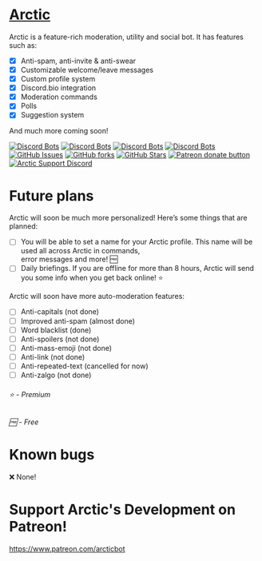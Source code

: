 # [Arctic](https://arcticbot.com) 
Arctic is a feature-rich moderation, utility and social bot. It has features such as: 
- [x] Anti-spam, anti-invite & anti-swear
- [x] Customizable welcome/leave messages
- [x] Custom profile system
- [x] Discord.bio integration
- [x] Moderation commands
- [x] Polls
- [x] Suggestion system

And much more coming soon!

[![Discord Bots](https://top.gg/api/widget/status/674432747535597579.svg)](https://top.gg/bot/674432747535597579)
[![Discord Bots](https://top.gg/api/widget/upvotes/674432747535597579.svg?noavatar=true)](https://top.gg/bot/674432747535597579)
[![Discord Bots](https://top.gg/api/widget/lib/674432747535597579.svg?noavatar=true)](https://top.gg/bot/674432747535597579)
[![Discord Bots](https://discordbots.org/api/widget/owner/674432747535597579.svg?noavatar=true)](https:/top.gg/bot/674432747535597579)
[![GitHub Issues](https://img.shields.io/github/issues/x-corporation/arctic?style=for-the-badge)](https://github.com/x-corporation/arctic/issues)
[![GitHub forks](https://img.shields.io/github/forks/x-corporation/arctic?style=for-the-badge)](https://github.com/x-corporation/arctic/network/members)
[![GitHub Stars](https://img.shields.io/github/stars/x-corporation/arctic?style=for-the-badge)](https://github.com/x-corporation/arctic/stargazers)
<span class="badge-patreon"><a href="https://www.patreon.com/arcticbot" title="Donate to this project using Patreon"><img src="https://img.shields.io/badge/patreon-donate-yellow.svg?style=for-the-badge" alt="Patreon donate button" /></a></span>
[![Arctic Support Discord](https://img.shields.io/discord/683328668470476860?color=blue&logo=Discord&style=for-the-badge)](https://discord.gg/FSGybPu)

# Future plans
Arctic will soon be much more personalized! Here’s some things that are planned:
- [ ] You will be able to set a name for your Arctic profile. This name will be used all across Arctic in commands,<br>error messages and more! 🆓
- [ ] Daily briefings. If you are offline for more than 8 hours, Arctic will send you some info when you get back online! ⭐️ 

Arctic will soon have more auto-moderation features:
- [ ] Anti-capitals (not done)
- [ ] Improved anti-spam (almost done)
- [ ] Word blacklist (done)
- [ ] Anti-spoilers (not done)
- [ ] Anti-mass-emoji (not done)
- [ ] Anti-link (not done)
- [ ] Anti-repeated-text (cancelled for now)
- [ ] Anti-zalgo (not done)

<h6>⭐️ - Premium</h6>
<h6>🆓 - Free</h6>

# Known bugs
❌ None!

# Support Arctic's Development on Patreon!
https://www.patreon.com/arcticbot
